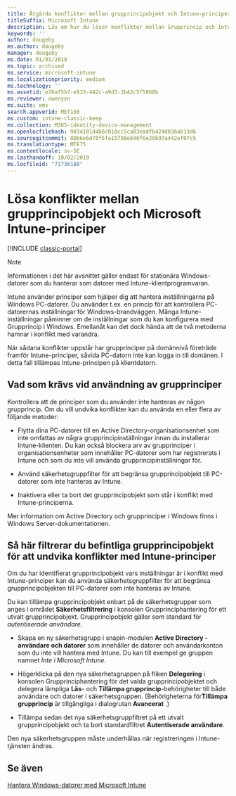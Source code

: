 ```yaml
---
title: Åtgärda konflikter mellan grupprincipobjekt och Intune-principer
titleSuffix: Microsoft Intune
description: Läs om hur du löser konflikter mellan Grupprincip och Intune-konfigurationsprinciper.
keywords: ''
author: dougeby
ms.author: dougeby
manager: dougeby
ms.date: 01/01/2018
ms.topic: archived
ms.service: microsoft-intune
ms.localizationpriority: medium
ms.technology: ''
ms.assetid: e76af5b7-e933-442c-a9d3-3b42c5f5868b
ms.reviewer: owenyen
ms.suite: ems
search.appverid: MET150
ms.custom: intune-classic-keep
ms.collection: M365-identity-device-management
ms.openlocfilehash: 9834181d4b6c010cc5ca83eadfb424d036ab13d6
ms.sourcegitcommit: 88b6e6d70f5fa15708e640f6e20b97a442ef07c5
ms.translationtype: MTE75
ms.contentlocale: sv-SE
ms.lasthandoff: 10/02/2019
ms.locfileid: "71736188"
---
```

# <a name="resolve-group-policy-objects-gpo-and-microsoft-intune-policy-conflicts"></a>Lösa konflikter mellan grupprincipobjekt och Microsoft Intune-principer

[!INCLUDE [classic-portal](../../intune-classic/includes/classic-portal.md)]

> [!NOTE]
> Informationen i det här avsnittet gäller endast för stationära Windows-datorer som du hanterar som datorer med Intune-klientprogramvaran.

Intune använder principer som hjälper dig att hantera inställningarna på Windows PC-datorer. Du använder t.ex. en princip för att kontrollera PC-datorernas inställningar för Windows-brandväggen. Många Intune-inställningar påminner om de inställningar som du kan konfigurera med Grupprincip i Windows. Emellanåt kan det dock hända att de två metoderna hamnar i konflikt med varandra.

När sådana konflikter uppstår har grupprinciper på domännivå företräde framför Intune-principer, såvida PC-datorn inte kan logga in till domänen. I detta fall tillämpas Intune-principen på klientdatorn.

## <a name="what-to-do-if-you-are-using-group-policy"></a>Vad som krävs vid användning av grupprinciper
Kontrollera att de principer som du använder inte hanteras av någon grupprincip. Om du vill undvika konflikter kan du använda en eller flera av följande metoder:

- Flytta dina PC-datorer till en Active Directory-organisationsenhet som inte omfattas av några grupprincipinställningar innan du installerar Intune-klienten. Du kan också blockera arv av grupprinciper i organisationsenheter som innehåller PC-datorer som har registrerats i Intune och som du inte vill använda grupprincipinställningar för.

- Använd säkerhetsgruppfilter för att begränsa grupprincipobjekt till PC-datorer som inte hanteras av Intune.

- Inaktivera eller ta bort det grupprincipobjekt som står i konflikt med Intune-principerna.

Mer information om Active Directory och grupprinciper i Windows finns i Windows Server-dokumentationen.

## <a name="how-to-filter-existing-gpos-to-avoid-conflicts-with-intune-policy"></a>Så här filtrerar du befintliga grupprincipobjekt för att undvika konflikter med Intune-principer
Om du har identifierat grupprincipobjekt vars inställningar är i konflikt med Intune-principer kan du använda säkerhetsgruppfilter för att begränsa grupprincipobjekten till PC-datorer som inte hanteras av Intune.

<!--- ### Use WMI filters
WMI filters selectively apply GPOs to computers that satisfy the conditions of a query. To apply a WMI filter, deploy a WMI class instance to all PCs in the enterprise before you enroll any PCs in the Intune service.

#### To apply WMI filters to a GPO

1. Create a management object file by copying and pasting the following into a text file, and then saving it to a convenient location as **WIT.mof**. The file contains the WMI class instance that you deploy to PCs that you want to enroll in the Intune service.

    ```
    //Beginning of MOF file.
    #pragma classflags("forceupdate")
    #pragma namespace ("\\\\.\\Root")
    instance of __Namespace
    {
       Name = "WindowsIntune";
    };

    #pragma namespace ("\\\\.\\Root\\WindowsIntune")
    [
       Description("This class defines Microsoft Intune common properties")
    ]
    class WindowsIntune_ManagedNode
    {
       [ read, Description("This defines whether Microsoft Intune Policy is enabled"): DisableOverride ToSubClass ]
       boolean WindowsIntunePolicyEnabled;
       [ read, key, Description("This property defines the version." "Example: 1.0"): ToSubClass ]
       string Version;
    };

    instance of WindowsIntune_ManagedNode
    {
       Version = "1.0";
       WindowsIntunePolicyEnabled = 1;
    };
    ```

2. Use either a startup script or Group Policy to deploy the file. The following is the deployment command for the startup script. The WMI class instance must be deployed before you enroll client PCs in the Intune service.

    **C:/Windows/System32/Wbem/MOFCOMP &lt;path to MOF file&gt;\wit.mof**

3. Run either of the following commands to create the WMI filters, depending on whether the GPO you want to filter applies to PCs that are managed by using Intune or to PCs that are not managed by using Intune.

    - For GPOs that apply to PCs that are not managed by using Intune, use the following:

        ```
        Namespace:root\WindowsIntune
        Query:  SELECT WindowsIntunePolicyEnabled FROM WindowsIntune_ManagedNode WHERE WindowsIntunePolicyEnabled=0
        ```

    - For GPOs that apply to PCs that are managed by Intune, use the following:

        ```
        Namespace:root\WindowsIntune
        Query:  SELECT WindowsIntunePolicyEnabled FROM WindowsIntune_ManagedNode WHERE WindowsIntunePolicyEnabled=1
        ```

4. Edit the GPO in the Group Policy Management console to apply the WMI filter that you created in the previous step.

    - For GPOs that should apply only to PCs that you want to manage by using Intune, apply the filter **WindowsIntunePolicyEnabled=1**.

    - For GPOs that should apply only to PCs that you do not want to manage by using Intune, apply the filter **WindowsIntunePolicyEnabled=0**.

For more information about how to apply WMI filters in Group Policy, see the blog post [Security Filtering, WMI Filtering, and Item-level Targeting in Group Policy Preferences](http://go.microsoft.com/fwlink/?LinkId=177883). --->


Du kan tillämpa grupprincipobjekt enbart på de säkerhetsgrupper som anges i området **Säkerhetsfiltrering** i konsolen Grupprinciphantering för ett utvalt grupprincipobjekt. Grupprincipobjekt gäller som standard för *autentiserade användare*.

- Skapa en ny säkerhetsgrupp i snapin-modulen **Active Directory - användare och datorer** som innehåller de datorer och användarkonton som du inte vill hantera med Intune. Du kan till exempel ge gruppen namnet *Inte i Microsoft Intune*.

- Högerklicka på den nya säkerhetsgruppen på fliken **Delegering** i konsolen Grupprinciphantering för det valda grupprincipobjektet och delegera lämpliga **Läs**- och **Tillämpa grupprincip**-behörigheter till både användare och datorer i säkerhetsgruppen. (Behörigheterna för**Tillämpa grupprincip** är tillgängliga i dialogrutan **Avancerat** .)

- Tillämpa sedan det nya säkerhetsgruppfiltret på ett utvalt grupprincipobjekt och ta bort standardfiltret **Autentiserade användare**.

Den nya säkerhetsgruppen måste underhållas när registreringen i Intune-tjänsten ändras.

## <a name="see-also"></a>Se även
[Hantera Windows-datorer med Microsoft Intune](../manage-windows-pcs-with-microsoft-intune.md)
